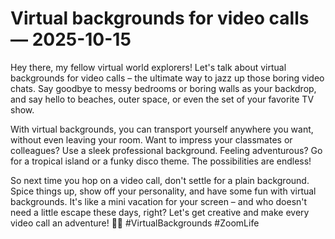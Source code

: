 # Virtual backgrounds for video calls — 2025-10-15

Hey there, my fellow virtual world explorers! Let's talk about virtual backgrounds for video calls – the ultimate way to jazz up those boring video chats. Say goodbye to messy bedrooms or boring walls as your backdrop, and say hello to beaches, outer space, or even the set of your favorite TV show.

With virtual backgrounds, you can transport yourself anywhere you want, without even leaving your room. Want to impress your classmates or colleagues? Use a sleek professional background. Feeling adventurous? Go for a tropical island or a funky disco theme. The possibilities are endless!

So next time you hop on a video call, don't settle for a plain background. Spice things up, show off your personality, and have some fun with virtual backgrounds. It's like a mini vacation for your screen – and who doesn't need a little escape these days, right? Let's get creative and make every video call an adventure! 🚀🌴 #VirtualBackgrounds #ZoomLife